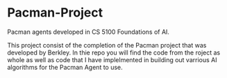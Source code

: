 # Pacman-Project
Pacman agents developed in CS 5100 Foundations of AI. 

This project consist of the completion of the Pacman project that was developed by Berkley. In thie repo you will find the code from the roject as whole as well as code that I have implelmented in building out varrious AI algorithms for the Pacman Agent to use.



